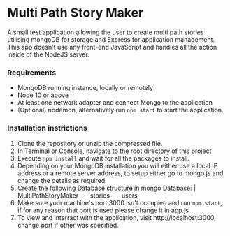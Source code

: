 # Multi Path Story Maker

A small test application allowing the user to create multi path stories utilising mongoDB for storage and Express for application management. This app doesn't use any front-end JavaScript and handles all the action inside of the NodeJS server.

### Requirements

-   MongoDB running instance, locally or remotely
-   Node 10 or above
-   At least one network adapter and connect Mongo to the application
-   (Optional) nodemon, alternatively run `npm start` to start the application.

### Installation instrictions

1. Clone the repository or unzip the compressed file.
2. In Terminal or Console, navigate to the root directory of this project
3. Execute `npm install` and wait for all the packages to install.
4. Depending on your MongoDB installation you will either use a local IP address or a remote server address, to setup either go to mongo.js and change the details as required.
5. Create the following Database structure in mongo
   Database:
   | MultiPathStoryMaker
   --- stories
   --- users
6. Make sure your machine's port 3000 isn't occupied and run `npm start`, if for any reason that port is used please change it in app.js
7. To view and interract with the application, visit http://localhost:3000, change port if other was specified.
